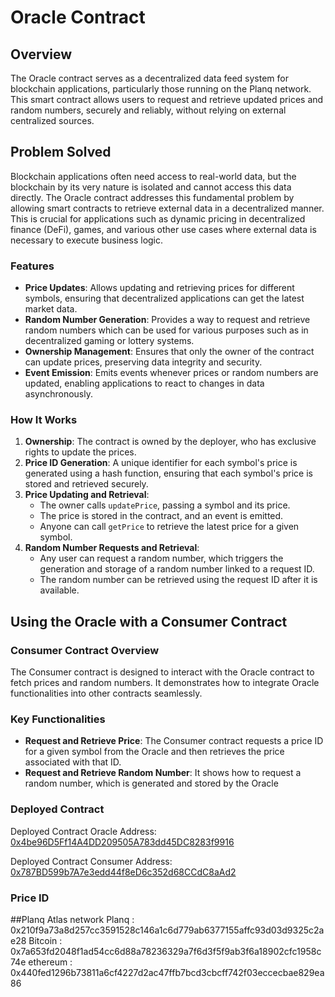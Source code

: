 # Oracle Contract

## Overview

The Oracle contract serves as a decentralized data feed system for blockchain applications, particularly those running on the Planq network. This smart contract allows users to request and retrieve updated prices and random numbers, securely and reliably, without relying on external centralized sources.

## Problem Solved

Blockchain applications often need access to real-world data, but the blockchain by its very nature is isolated and cannot access this data directly. The Oracle contract addresses this fundamental problem by allowing smart contracts to retrieve external data in a decentralized manner. This is crucial for applications such as dynamic pricing in decentralized finance (DeFi), games, and various other use cases where external data is necessary to execute business logic.

### Features

- **Price Updates**: Allows updating and retrieving prices for different symbols, ensuring that decentralized applications can get the latest market data.
- **Random Number Generation**: Provides a way to request and retrieve random numbers which can be used for various purposes such as in decentralized gaming or lottery systems.
- **Ownership Management**: Ensures that only the owner of the contract can update prices, preserving data integrity and security.
- **Event Emission**: Emits events whenever prices or random numbers are updated, enabling applications to react to changes in data asynchronously.

### How It Works

1. **Ownership**: The contract is owned by the deployer, who has exclusive rights to update the prices.
2. **Price ID Generation**: A unique identifier for each symbol's price is generated using a hash function, ensuring that each symbol's price is stored and retrieved securely.
3. **Price Updating and Retrieval**:
    - The owner calls `updatePrice`, passing a symbol and its price.
    - The price is stored in the contract, and an event is emitted.
    - Anyone can call `getPrice` to retrieve the latest price for a given symbol.
4. **Random Number Requests and Retrieval**:
    - Any user can request a random number, which triggers the generation and storage of a random number linked to a request ID.
    - The random number can be retrieved using the request ID after it is available.

## Using the Oracle with a Consumer Contract

### Consumer Contract Overview

The Consumer contract is designed to interact with the Oracle contract to fetch prices and random numbers. It demonstrates how to integrate Oracle functionalities into other contracts seamlessly.

### Key Functionalities

- **Request and Retrieve Price**: The Consumer contract requests a price ID for a given symbol from the Oracle and then retrieves the price associated with that ID.
- **Request and Retrieve Random Number**: It shows how to request a random number, which is generated and stored by the Oracle

### Deployed Contract
Deployed Contract Oracle Address: [0x4be96D5Ff14A4DD209505A783dd45DC8283f9916](https://explorer.planq.network/address/0x4be96D5Ff14A4DD209505A783dd45DC8283f9916?tab=contract)

Deployed Contract Consumer Address: [0x787BD599b7A7e3edd44f8eD6c352d68CCdC8aAd2](https://explorer.planq.network/address/0x787BD599b7A7e3edd44f8eD6c352d68CCdC8aAd2?tab=contract)

### Price ID 
##Planq Atlas network
Planq : 0x210f9a73a8d257cc3591528c146a1c6d779ab6377155affc93d03d9325c2ae28
Bitcoin : 0x7a653fd2048f1ad54cc6d88a78236329a7f6d3f5f9ab3f6a18902cfc1958c74e
ethereum : 0x440fed1296b73811a6cf4227d2ac47ffb7bcd3cbcff742f03eccecbae829ea86
